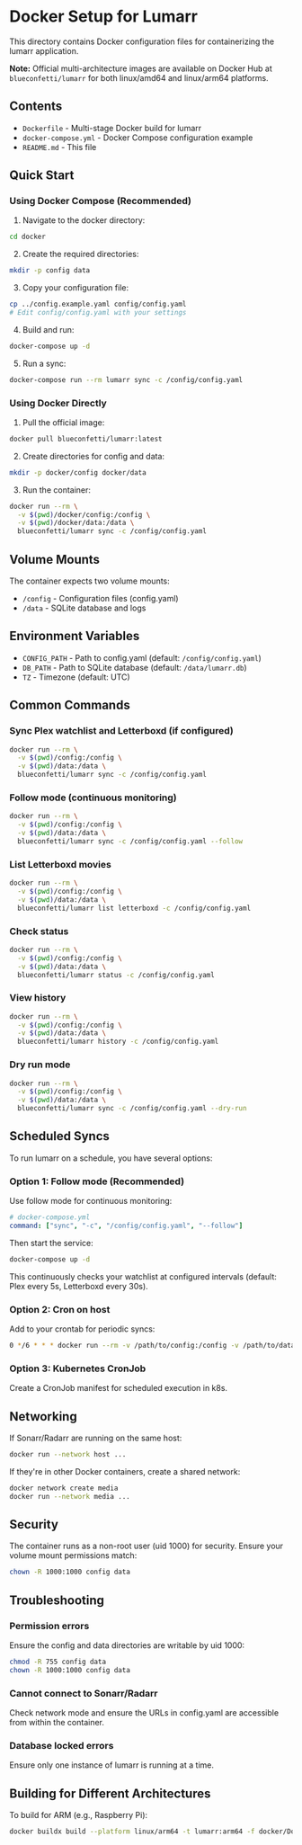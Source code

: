 # Docker Setup for Lumarr

This directory contains Docker configuration files for containerizing the lumarr application.

**Note:** Official multi-architecture images are available on Docker Hub at `blueconfetti/lumarr` for both linux/amd64 and linux/arm64 platforms.

## Contents

- `Dockerfile` - Multi-stage Docker build for lumarr
- `docker-compose.yml` - Docker Compose configuration example
- `README.md` - This file

## Quick Start

### Using Docker Compose (Recommended)

1. Navigate to the docker directory:
```bash
cd docker
```

2. Create the required directories:
```bash
mkdir -p config data
```

3. Copy your configuration file:
```bash
cp ../config.example.yaml config/config.yaml
# Edit config/config.yaml with your settings
```

4. Build and run:
```bash
docker-compose up -d
```

5. Run a sync:
```bash
docker-compose run --rm lumarr sync -c /config/config.yaml
```

### Using Docker Directly

1. Pull the official image:
```bash
docker pull blueconfetti/lumarr:latest
```

2. Create directories for config and data:
```bash
mkdir -p docker/config docker/data
```

3. Run the container:
```bash
docker run --rm \
  -v $(pwd)/docker/config:/config \
  -v $(pwd)/docker/data:/data \
  blueconfetti/lumarr sync -c /config/config.yaml
```

## Volume Mounts

The container expects two volume mounts:

- `/config` - Configuration files (config.yaml)
- `/data` - SQLite database and logs

## Environment Variables

- `CONFIG_PATH` - Path to config.yaml (default: `/config/config.yaml`)
- `DB_PATH` - Path to SQLite database (default: `/data/lumarr.db`)
- `TZ` - Timezone (default: UTC)

## Common Commands

### Sync Plex watchlist and Letterboxd (if configured)
```bash
docker run --rm \
  -v $(pwd)/config:/config \
  -v $(pwd)/data:/data \
  blueconfetti/lumarr sync -c /config/config.yaml
```

### Follow mode (continuous monitoring)
```bash
docker run --rm \
  -v $(pwd)/config:/config \
  -v $(pwd)/data:/data \
  blueconfetti/lumarr sync -c /config/config.yaml --follow
```

### List Letterboxd movies
```bash
docker run --rm \
  -v $(pwd)/config:/config \
  -v $(pwd)/data:/data \
  blueconfetti/lumarr list letterboxd -c /config/config.yaml
```

### Check status
```bash
docker run --rm \
  -v $(pwd)/config:/config \
  -v $(pwd)/data:/data \
  blueconfetti/lumarr status -c /config/config.yaml
```

### View history
```bash
docker run --rm \
  -v $(pwd)/config:/config \
  -v $(pwd)/data:/data \
  blueconfetti/lumarr history -c /config/config.yaml
```

### Dry run mode
```bash
docker run --rm \
  -v $(pwd)/config:/config \
  -v $(pwd)/data:/data \
  blueconfetti/lumarr sync -c /config/config.yaml --dry-run
```

## Scheduled Syncs

To run lumarr on a schedule, you have several options:

### Option 1: Follow mode (Recommended)
Use follow mode for continuous monitoring:
```yaml
# docker-compose.yml
command: ["sync", "-c", "/config/config.yaml", "--follow"]
```

Then start the service:
```bash
docker-compose up -d
```

This continuously checks your watchlist at configured intervals (default: Plex every 5s, Letterboxd every 30s).

### Option 2: Cron on host
Add to your crontab for periodic syncs:
```bash
0 */6 * * * docker run --rm -v /path/to/config:/config -v /path/to/data:/data blueconfetti/lumarr sync -c /config/config.yaml
```

### Option 3: Kubernetes CronJob
Create a CronJob manifest for scheduled execution in k8s.

## Networking

If Sonarr/Radarr are running on the same host:
```bash
docker run --network host ...
```

If they're in other Docker containers, create a shared network:
```bash
docker network create media
docker run --network media ...
```

## Security

The container runs as a non-root user (uid 1000) for security. Ensure your volume mount permissions match:
```bash
chown -R 1000:1000 config data
```

## Troubleshooting

### Permission errors
Ensure the config and data directories are writable by uid 1000:
```bash
chmod -R 755 config data
chown -R 1000:1000 config data
```

### Cannot connect to Sonarr/Radarr
Check network mode and ensure the URLs in config.yaml are accessible from within the container.

### Database locked errors
Ensure only one instance of lumarr is running at a time.

## Building for Different Architectures

To build for ARM (e.g., Raspberry Pi):
```bash
docker buildx build --platform linux/arm64 -t lumarr:arm64 -f docker/Dockerfile .
```
